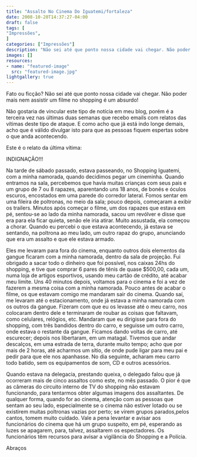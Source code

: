 ```yaml
---
title: "Assalto No Cinema Do Iguatemi/fortaleza"
date: 2008-10-20T14:37:27-04:00
draft: false
tags: [
"Impressões",
]
categories: ["Impressões"]
description: "Não sei até que ponto nossa cidade vai chegar. Não poder mais nem assistir um filme no shopping é um absurdo!"
images: []
resources:
- name: "featured-image"
  src: "featured-image.jpg"
lightgallery: true
---
```

Fato ou ficção? Não sei até que ponto nossa cidade vai chegar. Não poder mais nem assistir um filme no shopping é um absurdo!

<!--more-->

Não gostaria de vincular este tipo de notícia em meu blog, porém é a terceira vez nas últimas duas semanas que recebo emails com relatos das vítimas deste tipo de ataque. E como acho que já está indo longe demais, acho que é válido divulgar isto para que as pessoas fiquem espertas sobre o que anda acontecendo.

Este é o relato da última vítima:

INDIGNAÇÃO!!!  

Na tarde de sábado passado, estava passeando, no Shopping Iguatemi, com a minha namorada, quando decidimos pegar um cineminha. Quando entramos na sala, percebemos que havia muitas crianças com seus pais e um grupo de 7 ou 8 rapazes, aparentando uns 18 anos, de bonés e óculos escuros, encostados em uma parede do corredor lateral. Fomos sentar em uma fileira de poltronas, no meio da sala; pouco depois, começaram a exibir os trailers. Minutos após começar o filme, um dos rapazes que estava em pé, sentou-se ao lado da minha namorada, sacou um revólver e disse que era para ela ficar quieta, senão ele iria atirar. Muito assustada, ela começou a chorar. Quando eu percebi o que estava acontecendo, já estava se sentando, na poltrona ao meu lado, um outro rapaz do grupo, anunciando que era um assalto e que ele estava armado.  

Eles me levaram para fora do cinema, enquanto outros dois elementos da gangue ficaram com a minha namorada, dentro da sala de projeção. Fui obrigado a sacar todo o dinheiro que foi possível, nos caixas 24hs do shopping, e tive que comprar 6 pares de tênis de quase $500,00, cada um, numa loja de artigos esportivos, usando meu cartão de crédito, até acabar meu limite. Uns 40 minutos depois, voltamos para o cinema e foi a vez de fazerem a mesma coisa com a minha namorada. Pouco antes de acabar o filme, os que estavam comigo me mandaram sair do cinema. Quando saí, me levaram até o estacionamento, onde já estava a minha namorada com os outros da gangue. Fizeram com que eu os levasse até o meu carro, nos colocaram dentro dele e terminaram de roubar as coisas que faltavam, como celulares, relógios, etc. Mandaram que eu dirigisse para fora do shopping, com três bandidos dentro do carro, e seguisse um outro carro, onde estava o restante da gangue. Ficamos dando voltas de carro, até escurecer; depois nos libertaram, em um matagal. Tivemos que andar descalços, em uma estrada de terra, durante muito tempo; acho que por mais de 2 horas, até acharmos um sítio, de onde pude ligar para meu pai e pedir para que ele nos apanhasse. No dia seguinte, acharam meu carro todo batido, sem os equipamentos de som, CD e outros acessórios.

Quando estava na delegacia, prestando queixa, o delegado falou que já ocorreram mais de cinco assaltos como este, no mês passado. O pior é que as câmeras do circuito interno de TV do shopping não estavam funcionando, para tentarmos obter algumas imagens dos assaltantes. De qualquer forma, quando for ao cinema, atenção com as pessoas que sentam ao seu lado, especialmente se o cinema não estiver lotado ou se existirem muitas poltronas vazias por perto; se virem grupos parados,pelos cantos, tomem muito cuidado. Vale a pena levantar e avisar aos funcionários do cinema que há um grupo  suspeito, em pé, esperando as luzes se apagarem, para, talvez, assaltarem os espectadores. Os funcionários têm recursos para avisar a vigilância do Shopping e a Polícia.

Abraços